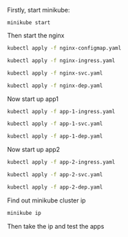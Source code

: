 Firstly, start minikube:
```
minikube start
```

Then start the nginx

```bash
kubectl apply -f nginx-configmap.yaml
```

```bash
kubectl apply -f nginx-ingress.yaml
```

```bash
kubectl apply -f nginx-svc.yaml
```

```bash
kubectl apply -f nginx-dep.yaml
```

Now start up app1

```bash
kubectl apply -f app-1-ingress.yaml
```

```bash
kubectl apply -f app-1-svc.yaml
```

```bash
kubectl apply -f app-1-dep.yaml
```

Now start up app2

```bash
kubectl apply -f app-2-ingress.yaml
```

```bash
kubectl apply -f app-2-svc.yaml
```

```bash
kubectl apply -f app-2-dep.yaml
```

Find out minikube cluster ip
```bash
minikube ip
```

Then take the ip and test the apps
